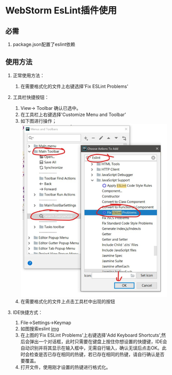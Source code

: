 # WebStorm EsLint插件使用

## 必需
1. package.json配置了eslint依赖

## 使用方法
1. 正常使用方法：
    1. 在需要格式化的文件上右键选择'Fix ESLint Problems'
    
1. 工具栏快捷按钮：
    1. View-> Toolbar 确认已选中。
    1. 在工具栏上右键选择'Customize Menu and Toolbar'
    1. 如下图进行操作；
    ![img](./开发攻略/6.png)
    1. 在需要格式化的文件上点击工具栏中出现的按钮
    
1. IDE快捷方式：
    1. File->Settings->Keymap
    1. 如图搜索eslint
    [img](./开发攻略/7.png)
    1. 在上图的'Fix ESLint Problems'上右键选择'Add Keyboard Shortcuts',然后会弹出一个对话框，此时只需要在键盘上按住你想设置的快捷键，IDE会自动识别并将其显示在输入框中，无需自行输入，确认无误后点击OK。此时会检查是否已存在相同的热键，若已存在相同的热键，请自行确认是否要覆盖。
    1. 打开文件，使用刚才设置的热键进行格式化。
